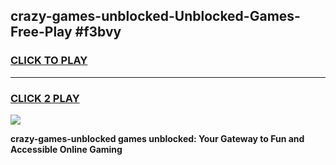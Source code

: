 
## crazy-games-unblocked-Unblocked-Games-Free-Play #f3bvy
<h3>
<a href="https://us.freeplayer.one?title=crazy-games-unblocked&ref=9M">CLICK TO PLAY</a></h3>
<hr>

<h3>
<a href="https://us.freeplayer.one?title=crazy-games-unblocked&ref=9M">CLICK 2 PLAY</a>
  
</h3>

<a href="https://us.freeplayer.one?title=crazy-games-unblocked&ref=9M"><img src="https://clearcache.store/games.png"></a>


**crazy-games-unblocked games unblocked: Your Gateway to Fun and Accessible Online Gaming**
